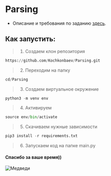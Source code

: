 # Parsing

- Описание и требования по заданию [здесь](https://tungsten-sphere-ea3.notion.site/Py-Parsing-1552716bc9d24ff2b9151ac72d0155e9).


## Как запустить:
>  1. Создаем клон репозитория
```python
https://github.com/Kochkonbaev/Parsing.git
```
>  2. Переходим на папку 
```python
cd/Parsing
```
>  3. Создаем виртуальное окружение
```python
python3 -m venv env
```
>  4. Активируем
```python
source env/bin/activate
```
> 5. Скачиваем нужные зависимости
```python
pip3 install -r requirements.txt 
```
> 6. Запускаем код на папке main.py

#### Спасибо за ваше время))
![Медведи](https://pbs.twimg.com/media/DQNtydoX0AAIAWb.jpg:small)
